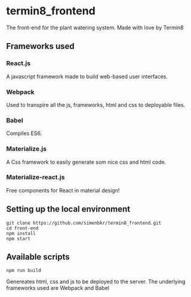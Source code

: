 # termin8_frontend

The front-end for the plant watering system. Made with love by Termin8

## Frameworks used

### React.js
A javascript framework made to build web-based user interfaces.

### Webpack
Used to transpire all the js, frameworks, html and css to deployable files.

### Babel
Compiles ES6.


### Materialize.js
A Css framework to easily generate som nice css and html code.

### Materialize-react.js
Free components for React in material design!


## Setting up the local environment
```
git clone https://github.com/simenbkr/termin8_frontend.git
cd front-end
npm install
npm start
```

## Available scripts
```
npm run build
```
Genereates html, css and js to be deployed to the server.
The underlying frameworks used are Webpack and Babel

